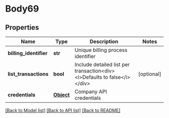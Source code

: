 # Body69

## Properties
Name | Type | Description | Notes
------------ | ------------- | ------------- | -------------
**billing_identifier** | **str** | Unique billing process identifier | 
**list_transactions** | **bool** | Include detailed list per transaction&lt;div&gt;&lt;i&gt;Defaults to false&lt;/i&gt;&lt;/div&gt; | [optional] 
**credentials** | [**Object**](Object.md) | Company API credentials | 

[[Back to Model list]](../README.md#documentation-for-models) [[Back to API list]](../README.md#documentation-for-api-endpoints) [[Back to README]](../README.md)

